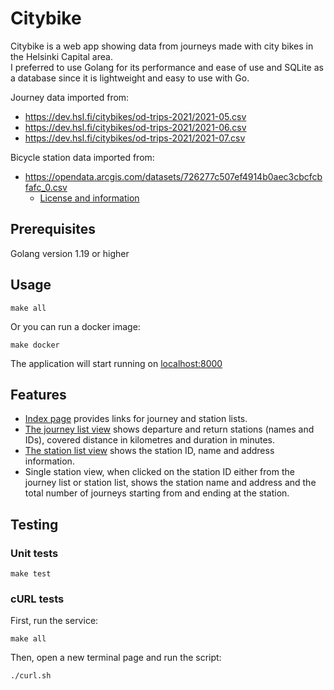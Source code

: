 # Citybike
Citybike is a web app showing data from journeys made with city bikes in the Helsinki Capital area.\
I preferred to use Golang for its performance and ease of use and SQLite as a database since it is lightweight and easy to use with Go.

Journey data imported from:
- <a href="https://dev.hsl.fi/citybikes/od-trips-2021/2021-05.csv">https://dev.hsl.fi/citybikes/od-trips-2021/2021-05.csv</a>
- <a href="https://dev.hsl.fi/citybikes/od-trips-2021/2021-06.csv">https://dev.hsl.fi/citybikes/od-trips-2021/2021-06.csv</a>
- <a href="https://dev.hsl.fi/citybikes/od-trips-2021/2021-07.csv">https://dev.hsl.fi/citybikes/od-trips-2021/2021-07.csv</a>

Bicycle station data imported from:
- <a href="https://opendata.arcgis.com/datasets/726277c507ef4914b0aec3cbcfcbfafc_0.csv">https://opendata.arcgis.com/datasets/726277c507ef4914b0aec3cbcfcbfafc_0.csv</a>
  - <a href="https://www.avoindata.fi/data/en/dataset/hsl-n-kaupunkipyoraasemat/resource/a23eef3a-cc40-4608-8aa2-c730d17e8902">License and information</a>

## Prerequisites
Golang version 1.19 or higher

## Usage
```
make all
```
Or you can run a docker image:
```
make docker
```
The application will start running on <a href="http://localhost:8000">localhost:8000</a>
## Features
- <a href="http://localhost:8000">Index page</a> provides links for journey and station lists.
- <a href="http://localhost:8000/journeys">The journey list view</a>  shows departure and return stations (names and IDs), covered distance in kilometres and duration in minutes.
- <a href="http://localhost:8000/stations">The station list view</a> shows the station ID, name and address information.
- Single station view, when clicked on the station ID either from the journey list or station list, shows the station name and address and the total number of journeys starting from and ending at the station.

## Testing
### Unit tests
```
make test
```
### cURL tests
First, run the service:
```
make all
```
Then, open a new terminal page and run the script:
```
./curl.sh
```
